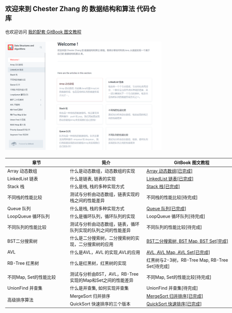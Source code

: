 ## 欢迎来到 Chester Zhang 的 数据结构和算法 代码仓库
####
也欢迎访问 [我的配套 GitBook 图文教程](https://chesterzhang666.gitbook.io/data-structures-and-algorithms/)
###
![gitbook_homepage](./picture/gitbook_homepage.png)
###


<table style="undefined;table-layout: fixed; width: 853px">
<colgroup>
<col style="width: 202px">
<col style="width: 247px">
<col style="width: 306px">
<col style="width: 98px">
</colgroup>
<thead>
  <tr>
    <th>章节</th>
    <th>简介</th>
    <th>GitBook 图文教程</th>
    <th>代码</th>
  </tr>
</thead>
<tbody>
  <tr>
    <td>Array 动态数组</td>
    <td>什么是动态数组，动态数组的实现</td>
    <td><a href="https://chesterzhang666.gitbook.io/data-structures-and-algorithms/array" target="_blank" rel="noopener noreferrer">Array 动态数组[已完成]</a></td>
    <td><a href="https://github.com/chesterzhang/Data-Structures-and-Algorithms/tree/zhc_dev/Array/src" target="_blank" rel="noopener noreferrer">已完成</a></td>
  </tr>
  <tr>
    <td>LinkedList 链表</td>
    <td>什么是链表, 链表的实现</td>
    <td><a href="https://chesterzhang666.gitbook.io/data-structures-and-algorithms/linkedlist-lian-biao" target="_blank" rel="noopener noreferrer">LinkedList 链表[已完成]</a></td>
    <td><a href="https://github.com/chesterzhang/Data-Structures-and-Algorithms/tree/zhc_dev/LinkedList/src" target="_blank" rel="noopener noreferrer">已完成</a></td>
  </tr>
  <tr>
    <td>Stack 栈</td>
    <td>什么是栈, 栈的多种实现方式</td>
    <td><a href="https://chesterzhang666.gitbook.io/data-structures-and-algorithms/stack-zhan" target="_blank" rel="noopener noreferrer">Stack 栈[已完成]</a></td>
    <td><a href="https://github.com/chesterzhang/Data-Structures-and-Algorithms/tree/zhc_dev/Stack" target="_blank" rel="noopener noreferrer">已完成</a></td>
  </tr>
  <tr>
    <td>不同栈的性能比较</td>
    <td>测试与分析由动态数组，链表实现的栈之间的性能差异</td>
    <td>不同栈的性能比较[待完成]</td>
    <td><a href="https://github.com/chesterzhang/Data-Structures-and-Algorithms/tree/zhc_dev/LinkedList/src" target="_blank" rel="noopener noreferrer">已完成</a></td>
  </tr>
  <tr>
    <td>Queue 队列</td>
    <td>什么是栈, 栈的多种实现方式</td>
    <td><a href="https://chesterzhang666.gitbook.io/data-structures-and-algorithms/queue-dui-lie" target="_blank" rel="noopener noreferrer">Queue 队列[已完成]</a></td>
    <td><a href="https://github.com/chesterzhang/Data-Structures-and-Algorithms/tree/zhc_dev/Queue/src" target="_blank" rel="noopener noreferrer">已完成</a></td>
  </tr>
  <tr>
    <td>LoopQueue 循环队列</td>
    <td>什么是循环队列，循环队列的实现</td>
    <td>LoopQueue 循环队列[待完成]</td>
    <td><a href="https://github.com/chesterzhang/Data-Structures-and-Algorithms/tree/zhc_dev/Queue/src" target="_blank" rel="noopener noreferrer">已完成</a></td>
  </tr>
  <tr>
    <td>不同队列的性能比较</td>
    <td>测试与分析由动态数组，链表，循环队列实现的队列之间的性能差异</td>
    <td>不同队列的性能比较[待完成]</td>
    <td><a href="https://github.com/chesterzhang/Data-Structures-and-Algorithms/tree/zhc_dev/LinkedList/src" target="_blank" rel="noopener noreferrer">已完成</a></td>
  </tr>
  <tr>
    <td>BST二分搜索树</td>
    <td>什么是二分搜索树，二分搜索树的实现，二分搜索树的应用</td>
    <td><a href="https://chesterzhang666.gitbook.io/data-structures-and-algorithms/bst-er-fen-sou-suo-shu" target="_blank" rel="noopener noreferrer">BST二分搜索树, BST Map, BST Set[完成]</a></td>
    <td><a href="https://github.com/chesterzhang/Data-Structures-and-Algorithms/tree/zhc_dev/BST" target="_blank" rel="noopener noreferrer">已完成</a></td>
  </tr>
  <tr>
    <td>AVL </td>
    <td>什么是AVL，AVL 的实现,AVL的应用</td>
    <td><a href="https://chesterzhang666.gitbook.io/data-structures-and-algorithms/avl-ping-heng-shu" target="_blank" rel="noopener noreferrer">AVL, AVL Map, AVL Set[已完成]</a></td>
    <td><a href="https://github.com/chesterzhang/Data-Structures-and-Algorithms/tree/zhc_dev/AVLTree/src" target="_blank" rel="noopener noreferrer">已完成</a></td>
  </tr>
  <tr>
    <td>RB-Tree 红黑树</td>
    <td>什么是红黑树，红黑树的实现</td>
    <td>红黑树与2-3树，RB-Tree Map, RB-Tree Set[待完成]</td>
    <td><a href="https://github.com/chesterzhang/Data-Structures-and-Algorithms/tree/zhc_dev/RedBlackTree" target="_blank" rel="noopener noreferrer">已完成</a></td>
  </tr>
  <tr>
    <td>不同Map, Set的性能比较</td>
    <td>测试与分析由BST，AVL，RB-Tree实现的Map和Set之间的性能差异</td>
    <td>不同Map, Set的性能比较[待完成]</td>
    <td><a href="https://github.com/chesterzhang/Data-Structures-and-Algorithms/tree/zhc_dev/RedBlackTree/src" target="_blank" rel="noopener noreferrer">已完成</a></td>
  </tr>
  <tr>
    <td>UnionFind 并查集</td>
    <td>什么是并查集, 如何实现并查集</td>
    <td>UnionFind 并查集[待完成]</td>
    <td><a href="https://github.com/chesterzhang/Data-Structures-and-Algorithms/tree/zhc_dev/UnionFind" target="_blank" rel="noopener noreferrer">已完成</a></td>
  </tr>
  <tr>
    <td rowspan="2">高级排序算法</td>
    <td>MergeSort 归并排序</td>
    <td><a href="https://chesterzhang666.gitbook.io/data-structures-and-algorithms/gao-ji-pai-xu-suan-fa/merge-sort-gui-bing-pai-xu" target="_blank" rel="noopener noreferrer">MergeSort 归并排序[已完成]</a></td>
    <td><a href="https://github.com/chesterzhang/Data-Structures-and-Algorithms/tree/zhc_dev/MergeSort" target="_blank" rel="noopener noreferrer">已完成</a></td>
  </tr>
  <tr>
    <td>QuickSort 快速排序的三个版本</td>
    <td><a href="https://chesterzhang666.gitbook.io/data-structures-and-algorithms/gao-ji-pai-xu-suan-fa/quick-sort-kuai-su-pai-xu" target="_blank" rel="noopener noreferrer">QuickSort 快速排序[已完成]</a></td>
    <td><a href="https://github.com/chesterzhang/Data-Structures-and-Algorithms/tree/zhc_dev/QuickSort" target="_blank" rel="noopener noreferrer">已完成</a></td>
  </tr>
</tbody>
</table>